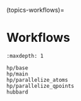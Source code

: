 (topics-workflows)=

# Workflows

```{toctree}
:maxdepth: 1

hp/base
hp/main
hp/parallelize_atoms
hp/parallelize_qpoints
hubbard
```

